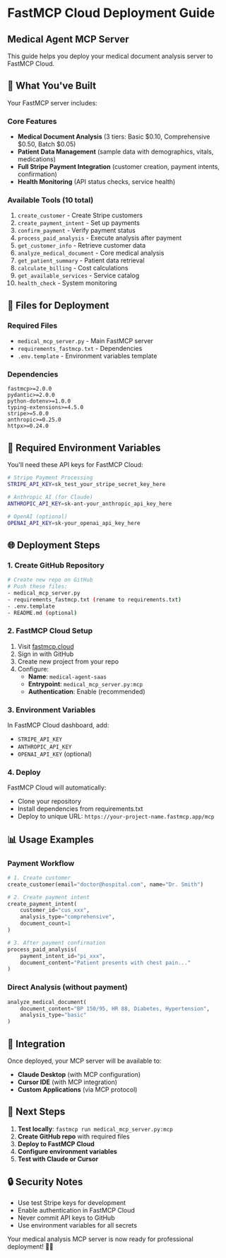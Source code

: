 # FastMCP Cloud Deployment Guide

## Medical Agent MCP Server

This guide helps you deploy your medical document analysis server to FastMCP Cloud.

## 🚀 What You've Built

Your FastMCP server includes:

### Core Features
- **Medical Document Analysis** (3 tiers: Basic $0.10, Comprehensive $0.50, Batch $0.05)
- **Patient Data Management** (sample data with demographics, vitals, medications)
- **Full Stripe Payment Integration** (customer creation, payment intents, confirmation)
- **Health Monitoring** (API status checks, service health)

### Available Tools (10 total)
1. `create_customer` - Create Stripe customers
2. `create_payment_intent` - Set up payments 
3. `confirm_payment` - Verify payment status
4. `process_paid_analysis` - Execute analysis after payment
5. `get_customer_info` - Retrieve customer data
6. `analyze_medical_document` - Core medical analysis
7. `get_patient_summary` - Patient data retrieval
8. `calculate_billing` - Cost calculations
9. `get_available_services` - Service catalog
10. `health_check` - System monitoring

## 📁 Files for Deployment

### Required Files
- `medical_mcp_server.py` - Main FastMCP server
- `requirements_fastmcp.txt` - Dependencies
- `.env.template` - Environment variables template

### Dependencies
```
fastmcp>=2.0.0
pydantic>=2.0.0
python-dotenv>=1.0.0
typing-extensions>=4.5.0
stripe>=5.0.0
anthropic>=0.25.0
httpx>=0.24.0
```

## 🔑 Required Environment Variables

You'll need these API keys for FastMCP Cloud:

```bash
# Stripe Payment Processing
STRIPE_API_KEY=sk_test_your_stripe_secret_key_here

# Anthropic AI (for Claude)
ANTHROPIC_API_KEY=sk-ant-your_anthropic_api_key_here

# OpenAI (optional)
OPENAI_API_KEY=sk-your_openai_api_key_here
```

## 🌐 Deployment Steps

### 1. Create GitHub Repository
```bash
# Create new repo on GitHub
# Push these files:
- medical_mcp_server.py
- requirements_fastmcp.txt (rename to requirements.txt)
- .env.template
- README.md (optional)
```

### 2. FastMCP Cloud Setup
1. Visit [fastmcp.cloud](https://fastmcp.cloud)
2. Sign in with GitHub
3. Create new project from your repo
4. Configure:
   - **Name**: `medical-agent-saas`
   - **Entrypoint**: `medical_mcp_server.py:mcp`
   - **Authentication**: Enable (recommended)

### 3. Environment Variables
In FastMCP Cloud dashboard, add:
- `STRIPE_API_KEY`
- `ANTHROPIC_API_KEY`
- `OPENAI_API_KEY` (optional)

### 4. Deploy
FastMCP Cloud will automatically:
- Clone your repository
- Install dependencies from requirements.txt
- Deploy to unique URL: `https://your-project-name.fastmcp.app/mcp`

## 📊 Usage Examples

### Payment Workflow
```python
# 1. Create customer
create_customer(email="doctor@hospital.com", name="Dr. Smith")

# 2. Create payment intent
create_payment_intent(
    customer_id="cus_xxx",
    analysis_type="comprehensive", 
    document_count=1
)

# 3. After payment confirmation
process_paid_analysis(
    payment_intent_id="pi_xxx",
    document_content="Patient presents with chest pain..."
)
```

### Direct Analysis (without payment)
```python
analyze_medical_document(
    document_content="BP 150/95, HR 88, Diabetes, Hypertension",
    analysis_type="basic"
)
```

## 🔗 Integration

Once deployed, your MCP server will be available to:
- **Claude Desktop** (with MCP configuration)
- **Cursor IDE** (with MCP integration)
- **Custom Applications** (via MCP protocol)

## 🎯 Next Steps

1. **Test locally**: `fastmcp run medical_mcp_server.py:mcp`
2. **Create GitHub repo** with required files
3. **Deploy to FastMCP Cloud**
4. **Configure environment variables**
5. **Test with Claude or Cursor**

## 🔒 Security Notes

- Use test Stripe keys for development
- Enable authentication in FastMCP Cloud
- Never commit API keys to GitHub
- Use environment variables for all secrets

Your medical analysis MCP server is now ready for professional deployment! 🏥✨